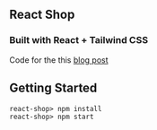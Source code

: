 ## React Shop

### Built with React + Tailwind CSS

Code for the this [blog post](https://www.sitepoint.com/react-tailwind-css-build-site/)

## Getting Started

```
react-shop> npm install
react-shop> npm start
```
